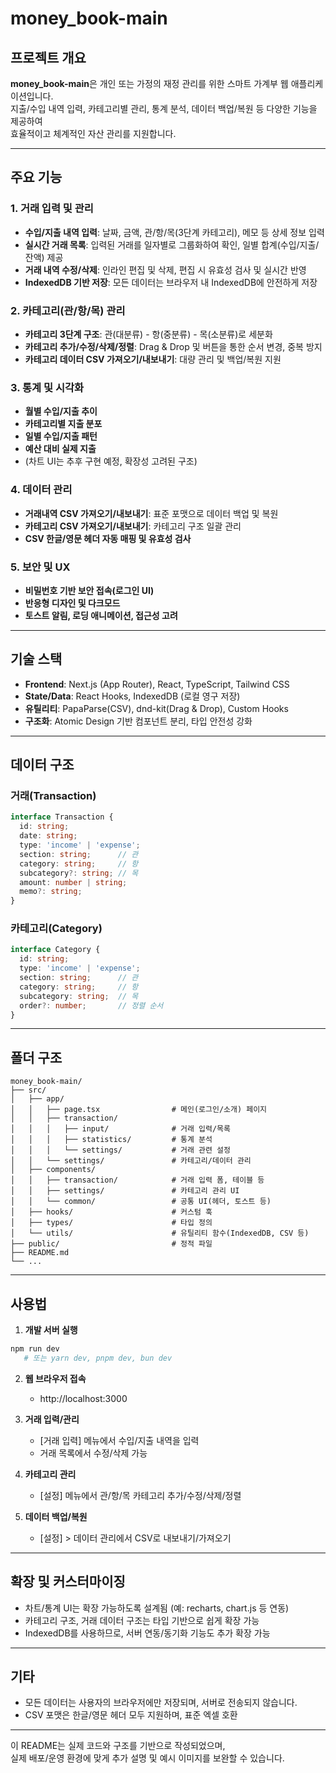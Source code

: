 # money_book-main

## 프로젝트 개요

**money_book-main**은 개인 또는 가정의 재정 관리를 위한 스마트 가계부 웹 애플리케이션입니다.  
지출/수입 내역 입력, 카테고리별 관리, 통계 분석, 데이터 백업/복원 등 다양한 기능을 제공하여  
효율적이고 체계적인 자산 관리를 지원합니다.

---

## 주요 기능

### 1. 거래 입력 및 관리
- **수입/지출 내역 입력**: 날짜, 금액, 관/항/목(3단계 카테고리), 메모 등 상세 정보 입력
- **실시간 거래 목록**: 입력된 거래를 일자별로 그룹화하여 확인, 일별 합계(수입/지출/잔액) 제공
- **거래 내역 수정/삭제**: 인라인 편집 및 삭제, 편집 시 유효성 검사 및 실시간 반영
- **IndexedDB 기반 저장**: 모든 데이터는 브라우저 내 IndexedDB에 안전하게 저장

### 2. 카테고리(관/항/목) 관리
- **카테고리 3단계 구조**: 관(대분류) - 항(중분류) - 목(소분류)로 세분화
- **카테고리 추가/수정/삭제/정렬**: Drag & Drop 및 버튼을 통한 순서 변경, 중복 방지
- **카테고리 데이터 CSV 가져오기/내보내기**: 대량 관리 및 백업/복원 지원

### 3. 통계 및 시각화
- **월별 수입/지출 추이**
- **카테고리별 지출 분포**
- **일별 수입/지출 패턴**
- **예산 대비 실제 지출**
- (차트 UI는 추후 구현 예정, 확장성 고려된 구조)

### 4. 데이터 관리
- **거래내역 CSV 가져오기/내보내기**: 표준 포맷으로 데이터 백업 및 복원
- **카테고리 CSV 가져오기/내보내기**: 카테고리 구조 일괄 관리
- **CSV 한글/영문 헤더 자동 매핑 및 유효성 검사**

### 5. 보안 및 UX
- **비밀번호 기반 보안 접속(로그인 UI)**
- **반응형 디자인 및 다크모드**
- **토스트 알림, 로딩 애니메이션, 접근성 고려**

---

## 기술 스택

- **Frontend**: Next.js (App Router), React, TypeScript, Tailwind CSS
- **State/Data**: React Hooks, IndexedDB (로컬 영구 저장)
- **유틸리티**: PapaParse(CSV), dnd-kit(Drag & Drop), Custom Hooks
- **구조화**: Atomic Design 기반 컴포넌트 분리, 타입 안전성 강화

---

## 데이터 구조

### 거래(Transaction)
```ts
interface Transaction {
  id: string;
  date: string;
  type: 'income' | 'expense';
  section: string;      // 관
  category: string;     // 항
  subcategory?: string; // 목
  amount: number | string;
  memo?: string;
}
```

### 카테고리(Category)
```ts
interface Category {
  id: string;
  type: 'income' | 'expense';
  section: string;      // 관
  category: string;     // 항
  subcategory: string;  // 목
  order?: number;       // 정렬 순서
}
```

---

## 폴더 구조

```
money_book-main/
├── src/
│   ├── app/
│   │   ├── page.tsx                # 메인(로그인/소개) 페이지
│   │   ├── transaction/
│   │   │   ├── input/              # 거래 입력/목록
│   │   │   ├── statistics/         # 통계 분석
│   │   │   └── settings/           # 거래 관련 설정
│   │   └── settings/               # 카테고리/데이터 관리
│   ├── components/
│   │   ├── transaction/            # 거래 입력 폼, 테이블 등
│   │   ├── settings/               # 카테고리 관리 UI
│   │   └── common/                 # 공통 UI(헤더, 토스트 등)
│   ├── hooks/                      # 커스텀 훅
│   ├── types/                      # 타입 정의
│   └── utils/                      # 유틸리티 함수(IndexedDB, CSV 등)
├── public/                         # 정적 파일
├── README.md
└── ...
```

---

## 사용법

1. **개발 서버 실행**
```bash
npm run dev
   # 또는 yarn dev, pnpm dev, bun dev
```
2. **웹 브라우저 접속**
   - http://localhost:3000

3. **거래 입력/관리**
   - [거래 입력] 메뉴에서 수입/지출 내역을 입력
   - 거래 목록에서 수정/삭제 가능

4. **카테고리 관리**
   - [설정] 메뉴에서 관/항/목 카테고리 추가/수정/삭제/정렬

5. **데이터 백업/복원**
   - [설정] > 데이터 관리에서 CSV로 내보내기/가져오기

---

## 확장 및 커스터마이징

- 차트/통계 UI는 확장 가능하도록 설계됨 (예: recharts, chart.js 등 연동)
- 카테고리 구조, 거래 데이터 구조는 타입 기반으로 쉽게 확장 가능
- IndexedDB를 사용하므로, 서버 연동/동기화 기능도 추가 확장 가능

---

## 기타

- 모든 데이터는 사용자의 브라우저에만 저장되며, 서버로 전송되지 않습니다.
- CSV 포맷은 한글/영문 헤더 모두 지원하며, 표준 엑셀 호환

---

이 README는 실제 코드와 구조를 기반으로 작성되었으며,  
실제 배포/운영 환경에 맞게 추가 설명 및 예시 이미지를 보완할 수 있습니다.
